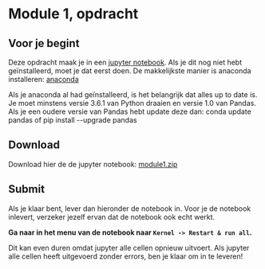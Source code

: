 # Module 1, opdracht

## Voor je begint

Deze opdracht maak je in een [jupyter notebook](https://jupyter.org/). Als je dit nog niet hebt geïnstalleerd, moet je dat eerst doen. De makkelijkste manier is anaconda installeren: [anaconda](https://www.anaconda.com/)

Als je anaconda al had geïnstalleerd, is het belangrijk dat alles up to date is. Je moet minstens versie 3.6.1 van Python draaien en versie 1.0 van Pandas. Als je een oudere versie van Pandas hebt update deze dan:
      conda update pandas
  of
      pip install --upgrade pandas

## Download

Download hier de de jupyter notebook: [module1.zip](module1.zip)

## Submit

Als je klaar bent, lever dan hieronder de notebook in. Voor je de notebook inlevert, verzeker jezelf ervan dat de notebook ook echt werkt.

**Ga naar in het menu van de notebook naar `Kernel -> Restart & run all`.**

Dit kan even duren omdat jupyter alle cellen opnieuw uitvoert. Als jupyter alle cellen heeft uitgevoerd zonder errors, ben je klaar om in te leveren!
